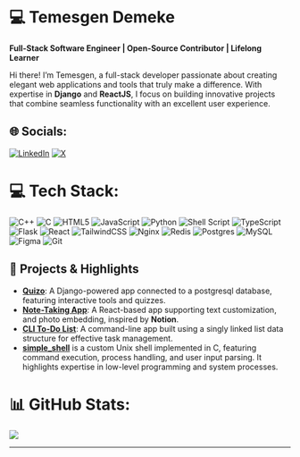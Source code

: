 # 💻 **Temesgen Demeke**  
**Full-Stack Software Engineer | Open-Source Contributor | Lifelong Learner**  

Hi there! I’m Temesgen, a full-stack developer passionate about creating elegant web applications and tools that truly make a difference. With expertise in **Django** and **ReactJS**, I focus on building innovative projects that combine seamless functionality with an excellent user experience.

## 🌐 Socials:
[![LinkedIn](https://img.shields.io/badge/LinkedIn-%230077B5.svg?logo=linkedin&logoColor=white)](https://linkedin.com/in/temesgen-demeke) [![X](https://img.shields.io/badge/X-black.svg?logo=X&logoColor=white)](https://x.com/temesgendora) 


# 💻 Tech Stack:
![C++](https://img.shields.io/badge/c++-%2300599C.svg?style=for-the-badge&logo=c%2B%2B&logoColor=white) ![C](https://img.shields.io/badge/c-%2300599C.svg?style=for-the-badge&logo=c&logoColor=white) ![HTML5](https://img.shields.io/badge/html5-%23E34F26.svg?style=for-the-badge&logo=html5&logoColor=white) ![JavaScript](https://img.shields.io/badge/javascript-%23323330.svg?style=for-the-badge&logo=javascript&logoColor=%23F7DF1E) ![Python](https://img.shields.io/badge/python-3670A0?style=for-the-badge&logo=python&logoColor=ffdd54) ![Shell Script](https://img.shields.io/badge/shell_script-%23121011.svg?style=for-the-badge&logo=gnu-bash&logoColor=white) ![TypeScript](https://img.shields.io/badge/typescript-%23007ACC.svg?style=for-the-badge&logo=typescript&logoColor=white) ![Flask](https://img.shields.io/badge/flask-%23000.svg?style=for-the-badge&logo=flask&logoColor=white) ![React](https://img.shields.io/badge/react-%2320232a.svg?style=for-the-badge&logo=react&logoColor=%2361DAFB) ![TailwindCSS](https://img.shields.io/badge/tailwindcss-%2338B2AC.svg?style=for-the-badge&logo=tailwind-css&logoColor=white) ![Nginx](https://img.shields.io/badge/nginx-%23009639.svg?style=for-the-badge&logo=nginx&logoColor=white) ![Redis](https://img.shields.io/badge/redis-%23DD0031.svg?style=for-the-badge&logo=redis&logoColor=white) ![Postgres](https://img.shields.io/badge/postgres-%23316192.svg?style=for-the-badge&logo=postgresql&logoColor=white) ![MySQL](https://img.shields.io/badge/mysql-4479A1.svg?style=for-the-badge&logo=mysql&logoColor=white) ![Figma](https://img.shields.io/badge/figma-%23F24E1E.svg?style=for-the-badge&logo=figma&logoColor=white) ![Git](https://img.shields.io/badge/git-%23F05033.svg?style=for-the-badge&logo=git&logoColor=white)

## 🌟 **Projects & Highlights**  
- **[Quizo](https://github.com/Temesgendemeke/quizo)**: A Django-powered app connected to a postgresql database, featuring interactive tools and quizzes.  
- **[Note-Taking App](https://github.com/Temesgendemeke/notebuddy)**: A React-based app supporting  text customization, and photo embedding, inspired by **Notion**.  
- **[CLI To-Do List](https://github.com/Temesgendemeke/cli_todolist)**: A command-line app built using a singly linked list data structure for effective task management.
- **[simple_shell](https://github.com/Temesgendemeke/simple_shell)** is a custom Unix shell implemented in C, featuring command execution, process handling, and user input parsing. It highlights expertise in low-level programming and system processes.  

# 📊 GitHub Stats:
![](https://github-readme-stats.vercel.app/api/top-langs/?username=temesgendemeke&theme=dark&hide_border=false&include_all_commits=false&count_private=false&layout=compact)
<!--- ![](https://github-readme-stats.vercel.app/api?username=temesgendemeke&theme=dark&hide_border=false&include_all_commits=false&count_private=false) ![](https://github-readme-streak-stats.herokuapp.com/?user=temesgendemeke&theme=dark&hide_border=false) -->


---


<!-- Proudly created with GPRM ( https://gprm.itsvg.in ) -->
